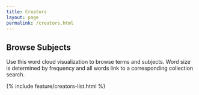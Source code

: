 ```yaml
---
title: Creators
layout: page
permalink: /creators.html
---
```


## Browse Subjects


Use this word cloud visualization to browse terms and subjects.
Word size is determined by frequency and all words link to a corresponding collection search.


{% include feature/creators-list.html %}